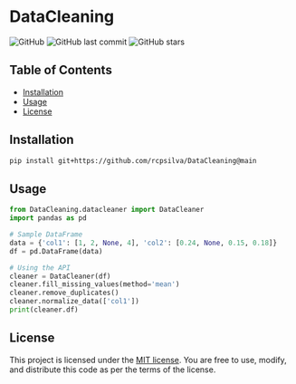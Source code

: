 # DataCleaning

![GitHub](https://img.shields.io/github/license/rcpsilva/MLBenchmarks)
![GitHub last commit](https://img.shields.io/github/last-commit/rcpsilva/MLBenchmarks)
![GitHub stars](https://img.shields.io/github/stars/rcpsilva/MLBenchmarks?style=social)

## Table of Contents

- [Installation](#installation)
- [Usage](#usage)
- [License](#license)

## Installation

```bash
pip install git+https://github.com/rcpsilva/DataCleaning@main
```

## Usage

```python
from DataCleaning.datacleaner import DataCleaner
import pandas as pd

# Sample DataFrame
data = {'col1': [1, 2, None, 4], 'col2': [0.24, None, 0.15, 0.18]}
df = pd.DataFrame(data)

# Using the API
cleaner = DataCleaner(df)
cleaner.fill_missing_values(method='mean')
cleaner.remove_duplicates()
cleaner.normalize_data(['col1'])
print(cleaner.df)
```

## License

This project is licensed under the [MIT license](LICENSE). You are free to use, modify, and distribute this code as per the terms of the license.
